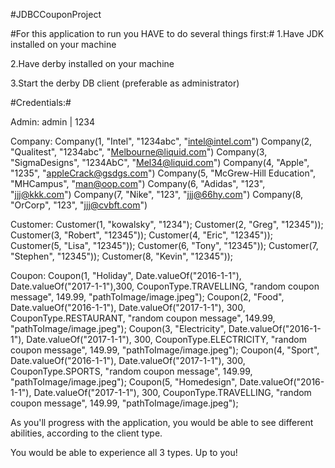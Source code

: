 #JDBCCouponProject


#For this application to run you HAVE to do several things first:#
1.Have JDK installed on your machine

2.Have derby installed on your machine

3.Start the derby DB client (preferable as administrator)


#Credentials:#

Admin:
admin | 1234

Company:
                Company(1, "Intel", "1234abc", "intel@intel.com")
                Company(2, "Qualitest", "1234abc", "Melbourne@liquid.com")
                Company(3, "SigmaDesigns", "1234AbC", "Mel34@liquid.com")
                Company(4, "Apple", "1235", "appleCrack@gsdgs.com")
                Company(5, "McGrew-Hill Education", "MHCampus", "man@oop.com")
                Company(6, "Adidas", "123", "jjj@kkk.com")
                Company(7, "Nike", "123", "jjj@66hy.com")
                Company(8, "OrCorp", "123", "jjj@cvbft.com")

Customer:
                Customer(1, "kowalsky", "1234");
                Customer(2, "Greg", "12345"));
                Customer(3, "Robert", "12345"));
                Customer(4, "Eric", "12345"));
                Customer(5, "Lisa", "12345"));
                Customer(6, "Tony", "12345"));
                Customer(7, "Stephen", "12345"));
                Customer(8, "Kevin", "12345"));

Coupon:
                Coupon(1, "Holiday", Date.valueOf("2016-1-1"), Date.valueOf("2017-1-1"),300,
                        CouponType.TRAVELLING, "random coupon message", 149.99, "pathToImage/image.jpeg");
                Coupon(2, "Food", Date.valueOf("2016-1-1"), Date.valueOf("2017-1-1"), 300,
                        CouponType.RESTAURANT, "random coupon message", 149.99, "pathToImage/image.jpeg");
                Coupon(3, "Electricity", Date.valueOf("2016-1-1"), Date.valueOf("2017-1-1"),
                        300, CouponType.ELECTRICITY, "random coupon message", 149.99, "pathToImage/image.jpeg");
                Coupon(4, "Sport", Date.valueOf("2016-1-1"), Date.valueOf("2017-1-1"), 300,
                        CouponType.SPORTS, "random coupon message", 149.99, "pathToImage/image.jpeg");
                Coupon(5, "Homedesign", Date.valueOf("2016-1-1"), Date.valueOf("2017-1-1"),
                        300, CouponType.TRAVELLING, "random coupon message", 149.99, "pathToImage/image.jpeg");

As you'll progress with the application, you would be able to see different abilities, according to the client type.

You would be able to experience all 3 types. Up to you!
